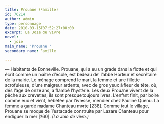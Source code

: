 ```yaml
---
title: Prouane (Famille)
id: 76214
author: admin
type: personnage
date: 2010-03-15T07:52:27+00:00
excerpt: La Joie de vivre
novel:
  - joie
main_name: 'Prouane '
secondary_name: Famille

---
```

— Habitants de Bonneville. Prouane, qui a eu un grade dans la flotte et qui écrit comme un maître d&rsquo;école, est bedeau de&rsquo; l&rsquo;abbé Horteur et secrétaire de la mairie. Le ménage comprend le mari, la femme et une fillette scrofuleuse, d&rsquo;une maigreur ardente, avec de gros yeux à fleur de tête, où, dés l&rsquo;âge de onze ans, a flambé l&rsquo;hystérie. Les deux Prouane vivent de la pêche aux crevettes; ils sont presque toujours ivres. L&rsquo;enfant finit, par boire comme eux et vient, hébétée par l&rsquo;ivresse, mendier chez Pauline Quenu. La femme a gardé madame Chanteau morte [238]. Comme tout le village, Prouane se moque de 1&rsquo;estacade construite par Lazare Chanteau pour endiguer la mer [260]. _(La Joie de vivre.)_